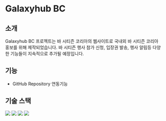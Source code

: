 # Galaxyhub BC
## 소개
Galaxyhub BC 프로젝트는 바 시티즌 코리아의 웹사이트로 국내외 바 시티즌 코리아 홍보를 위해 제작되었습니다. 
바 시티즌 행사 참가 신청, 입장권 발송, 행사 알림등 다양한 기능들이 지속적으로 추가될 예정입니다.

## 기능
- GitHub Repository 연동기능

## 기술 스택
<img src="https://img.shields.io/badge/typescript-3178C6?style=for-the-badge&logo=typescript&logoColor=white"/> 
<img src="https://img.shields.io/badge/express-000000?style=for-the-badge&logo=express&logoColor=white"/>
<img src="https://img.shields.io/badge/node.js-339933?style=for-the-badge&logo=node.js&logoColor=white"/>
<img src="https://img.shields.io/badge/redis-dc382d?style=for-the-badge&logo=redis&logoColor=white"> 
